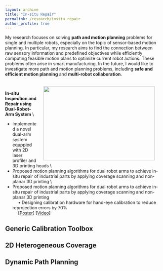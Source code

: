 ```yaml
---
layout: archive
title: "In-situ Repair"
permalink: /research/insitu_repair
author_profile: true
---
```


My research focuses on solving **path and motion planning** problems for single and multiple robots, especially on the topic of sensor-based motion planning. In particular, my research aims to find the connection between raw sensory information and predefined objectives while efficiently computing feasible motion plans to optimize current robot actions. These problems often arise in smart manufacturing. In the future, I would like to investigate more path and motion planning problems, including **safe and efficient motion planning** and **multi-robot collaboration**.

<!-- # Table of Contents
- [In-situ 3D Repair](#in-situ-3d-repair)
- [Generic Calibration Toolbox](#generic-calibration-toolbox)
- [2D Heterogeneous Coverage](#2d-heterogeneous-coverage)
- [Dynamic Path Planning](#dynamic-path-planning) -->

<!-- <br>
<br>
<br> -->

<br>

<img src="../images/dual_arm3.gif" alt="" width="360" height="240" align="right" hspace="20" style=" border: #FFFFFF 2px none;"> 

**In-situ Inspection and Repair using Dual-Robot-Arm System** \
- Implemented a novel dual-arm system equppied with 2D laser profiler and 3D printing heads \
- Proposed motion planning algorithms for dual robot arms to achieve in-situ repair of industrial parts by applying coverage scanning and non-planar 3D printing \
- Proposed motion planning algorithms for dual robot arms to achieve in-situ repair of industrial parts by applying coverage scanning and non-planar 3D printing \
&ensp;&ensp; &#x2022; Designing calibration hardware for hand-eye calibration to reduce reprojection errors by 70% \
&ensp;&ensp; [[Poster](https://yuchenwu2001.github.io/files/AM_Poster.pdf)] [[Video](https://bit.ly/dual_arm_demo)] 



## Generic Calibration Toolbox

## 2D Heterogeneous Coverage 

## Dynamic Path Planning







